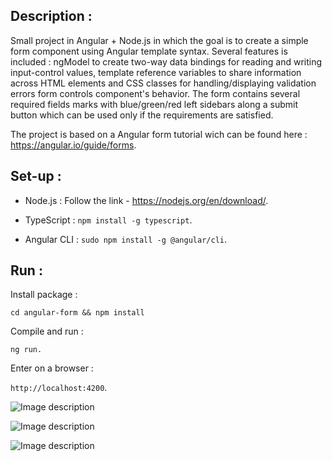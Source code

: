 ## Description :

Small project in Angular + Node.js in which the goal is to create a simple form component using Angular template syntax.
Several features is included : ngModel to create two-way data bindings for reading and writing input-control values, template reference variables to share information across HTML elements and CSS classes for handling/displaying validation errors form controls component's behavior.
The form contains several required fields marks with blue/green/red left sidebars along a submit button which can be used only if the requirements are satisfied.

The project is based on a Angular form tutorial wich can be found here : https://angular.io/guide/forms.

## Set-up :

* Node.js : Follow the link - https://nodejs.org/en/download/.

* TypeScript : `npm install -g typescript`.

* Angular CLI : `sudo npm install -g @angular/cli`.

## Run :

Install package :

`cd angular-form && npm install`

Compile and run :

`ng run.`

Enter on a browser :

`http://localhost:4200`.

![Image description](/exemple/login_2.png)

![Image description](/exemple/login_3.png)

![Image description](/exemple/login_1.png)
